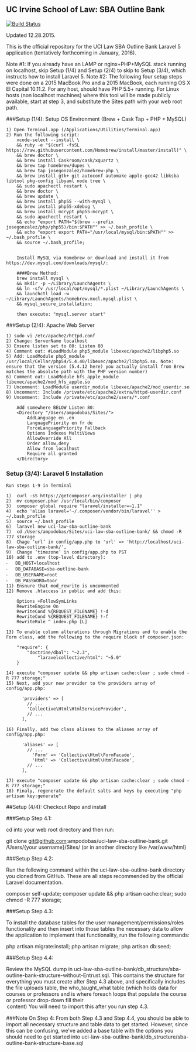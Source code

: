 ## UC Irvine School of Law: SBA Outline Bank

[![Build Status](https://travis-ci.org/laravel/framework.svg)](https://travis-ci.org/laravel/framework)

Updated 12.28.2015.

This is the official repository for the UCI Law SBA Outline Bank Laravel 5 application (tentatively forthcoming in January, 2016).

Note #1: If you already have an LAMP or nginx+PHP+MySQL stack running on localhost, skip Setup (1/4) and Setup (2/4) to skip to Setup (3/4), which instructs how to install Laravel 5.
Note #2: The following four setup steps were done on a 2015 MacBook Pro and a 2015 MacBook, each running OS X El Capital 10.11.2. For any host, should have PHP 5.5+ running. For Linux hosts (non localhost machines) where this tool will be made publicly available, start at step 3, and substitute the Sites path with your web root path.

###Setup (1/4): Setup OS Environment (Brew + Cask Tap + PHP + MySQL)

	1) Open Terminal.app (/Applications/Utilities/Terminal.app)
	2) Run the following script:
		xcode-select --install \
		&& ruby -e "$(curl -fsSL https://raw.githubusercontent.com/Homebrew/install/master/install)" \
		&& brew doctor \
		&& brew install Caskroom/cask/xquartz \
		&& brew tap homebrew/dupes \
		&& brew tap josegonzalez/homebrew-php \
		&& brew install gtk+ git autoconf automake apple-gcc42 libksba libtool pkg-config libyaml node tree \
		&& sudo apachectl restart \
		&& brew doctor \
		&& brew update \
		&& brew install php55 --with-mysql \
		&& brew install php55-xdebug \
		&& brew install mcrypt php55-mcrypt \
		&& sudo apachectl restart \
		&& echo "export PATH="$(brew --prefix josegonzalez/php/php55)/bin:$PATH"" >> ~/.bash_profile \
		&& echo "export export PATH="/usr/local/mysql/bin:$PATH"" >> ~/.bash_profile \
		&& source ~/.bash_profile;
		
		
		Install MySQL via Homebrew or download and install it from https://dev.mysql.com/downloads/mysql/:
		
		####Brew Method:
		brew install mysql \
		&& mkdir -p ~/Library/LaunchAgents \
		&& ln -sfv /usr/local/opt/mysql/*.plist ~/Library/LaunchAgents \
		&& launchctl load -w ~/Library/LaunchAgents/homebrew.mxcl.mysql.plist \
		&& mysql_secure_installation; 
		
		then execute: "mysql.server start" 

###Setup (2/4): Apache Web Server

	1) sudo vi /etc/apache2/httpd.conf
	2) Change: ServerName localhost 
	3) Ensure listen set to 80: Listen 80
	4) Comment out: #LoadModule php5_module libexec/apache2/libphp5.so
	5) Add: LoadModule php5_module /usr/local/Cellar/php54/5.4.40/libexec/apache2/libphp5.so. Note: ensure that the version (5.4.12 here) you actually install from Brew matches the absolute path with the PHP version number)
	6) Comment out: LoadModule hfs_apple_module libexec/apache2/mod_hfs_apple.so
	7) Uncomment: LoadModule userdir_module libexec/apache2/mod_userdir.so
	8) Uncomment: Include /private/etc/apache2/extra/httpd-userdir.conf
	9) Uncomment: Include /private/etc/apache2/users/*.conf

		Add somewhere BELOW Listen 80:
		<Directory "/Users/ampodobas/Sites/">
		    AddLanguage en .en
		    LanguagePriority en fr de
		    ForceLanguagePriority Fallback
		    Options Indexes MultiViews
		    AllowOverride All
		    Order allow,deny
		    Allow from localhost
		    Require all granted
		</Directory>

### Setup (3/4): Laravel 5 Installation

	Run steps 1-9 in Terminal
	
	1)	curl -sS https://getcomposer.org/installer | php
	2)	mv composer.phar /usr/local/bin/composer
	3)	composer global require "laravel/installer=~1.1"
	4)	echo 'alias laravel='~/.composer/vendor/bin/laravel'' > ~/.bash_profile
	5)	source ~/.bash_profile
	6)	laravel new uci-law-sba-outline-bank
	7)	cd /Users/ampodobas/Sites/uci-law-sba-outline-bank/ && chmod -R 777 storage
	8)	Chage ‘url’ in config/app.php to 'url' => 'http://localhost/uci-law-sba-outline-bank/',
	9)	Change ‘timezone’ in config/app.php to PST
	10)	add to .env (top-level directory):
	⁃	DB_HOST=localhost
	⁃	DB_DATABASE=sba-outline-bank
	⁃	DB_USERNAME=root
	⁃	DB_PASSWORD=toor
	11)	Ensnure that mod_rewrite is uncommented
	12)	Remove .htaccess in public and add this:

		Options +FollowSymLinks
		RewriteEngine On
		RewriteCond %{REQUEST_FILENAME} !-d
		RewriteCond %{REQUEST_FILENAME} !-f
		RewriteRule ^ index.php [L]
	
	13) To enable column alterations through Migrations and to enable the Form class, add the following to the require block of composer.json: 
		
		"require": {
			"doctrine/dbal": "~2.3",
		    	"laravelcollective/html": "~5.0"
		}
		
	14) execute "composer update && php artisan cache:clear ; sudo chmod -R 777 storage;"
	15) Next, add your new provider to the providers array of config/app.php:
		  
		  'providers' => [
		    // ...
		    'Collective\Html\HtmlServiceProvider',
		    // ...
		  ],
		  
	16) Finally, add two class aliases to the aliases array of config/app.php:
		 
		  'aliases' => [
		    // ...
		      'Form' => 'Collective\Html\FormFacade',
		      'Html' => 'Collective\Html\HtmlFacade',
		    // ...
		  ],
		  
	17) execute "composer update && php artisan cache:clear ; sudo chmod -R 777 storage;"
	18) Finaly, regenerate the default salts and keys by executing "php artisan key:generate"


##Setup (4/4): Checkout Repo and install 

###Setup Step 4.1:

cd into your web root directory and then run:
 
git clone  git@github.com:ampodobas/uci-law-sba-outline-bank.git /Users/{your username}/Sites/ (or in another directory like /var/www/html)


###Setup Step 4.2:
 
Run the following command within the uci-law-sba-outline-bank directory you cloned from GitHub. These are all steps recommended by the official Laravel documentation.

composer self-update; composer update && php artisan cache:clear; sudo chmod -R 777 storage; 

###Setup Step 4.3:

To install the database tables for the user management/permissions/roles functionality and then insert into those tables the necessary data to allow the application to implement that functionality, run the following commands:

php artisan migrate:install; php artisan migrate; php artisan db:seed; 

###Setup Step 4.4:

Review the MySQL dump in uci-law-sba-outline-bank/db_structure/sba-outline-bank-structure-without-Entrust.sql. This contains the structure for everything you must create after Step 4.3 above, and specifically includes the file uploads table, the who_taught_what table (which holds data for courses or professors and is where foreach loops that populate the course or professor drop-down fill their <option> content)
You will need to import this after you run step 4.3.

###Note On Step 4: 
From both Step 4.3 and Step 4.4, you should be able to import all necessary structure and table data to get started. However, since this can be confusing, we've added a base table with the options you should need to get started into uci-law-sba-outline-bank/db_structure/sba-outline-bank-structure-base.sql
